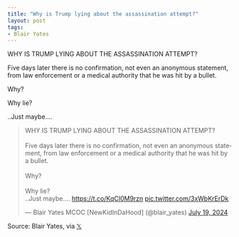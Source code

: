 ```yaml
---
title: "Why is Trump lying about the assassination attempt?"
layout: post
tags:
- Blair Yates
---
```


WHY IS TRUMP LYING ABOUT THE ASSASSINATION ATTEMPT?

Five days later there is no confirmation, not even an anonymous statement, from law enforcement or a medical authority that he was hit by a bullet.

Why?

Why lie?

..Just maybe....

<blockquote class="twitter-tweet"><p lang="en" dir="ltr">WHY IS TRUMP LYING ABOUT THE ASSASSINATION ATTEMPT?<br><br>Five days later there is no confirmation, not even an anonymous statement, from law enforcement or a medical authority that he was hit by a bullet.<br><br>Why?<br><br>Why lie?<br>..Just maybe.... <a href="https://t.co/KqCI0M9rzn">https://t.co/KqCI0M9rzn</a> <a href="https://t.co/3xWbKrErDk">pic.twitter.com/3xWbKrErDk</a></p>&mdash; Blair Yates MCOC [NewKidInDaHood] (@blair_yates) <a href="https://twitter.com/blair_yates/status/1814095935137513848?ref_src=twsrc%5Etfw">July 19, 2024</a></blockquote> <script async src="https://platform.twitter.com/widgets.js" charset="utf-8"></script>

Source: Blair Yates, via [𝕏](https://x.com)
